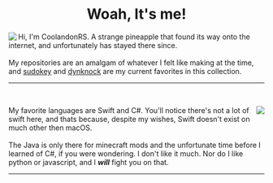 <!-- I stole most of my formatting from the bio of https://www.github.com/lu-sife, props to her for making stuff look good.-->
<!-- Even then, it doesn't look exactly how I'd want it to since screen width changes. Here's what I want it to look like, if your curious https://pasteboard.co/93migJjsHBeU.png-->
<div align="center">
<h1> Woah, It's me!</h1>

</div>
<div align="left">
<img src="https://github-stats-weld-beta.vercel.app/api/top-langs/?username=coolandonrs&layout=compact&exclude_repo=github-stats&count_weight=0&theme=transparent" align="left">

Hi, I'm CoolandonRS. A strange pineapple that found its way onto the internet, and unfortunately has stayed there since.<br/><br/>
My repositories are an amalgam of whatever I felt like making at the time, and [sudokey](https://github.com/coolandonrs/sudokey) and [dynknock](https://github.com/coolandonrs/dynknock) are my current favorites in this collection.
</div>

---

<br/><div align="left">
<img src="https://github-readme-stats.vercel.app/api?username=coolandonrs&show_icons=true&theme=transparent&rank_icon=github" align="right">
My favorite languages are Swift and C#. You'll notice there's not a lot of swift here, and thats because, despite my wishes, Swift doesn't exist on much other then macOS.<br/><br/>
The Java is only there for minecraft mods and the unfortunate time before I learned of C#, if you were wondering. I don't like it much. Nor do I like python or javascript, and I <b><i>will</i></b> fight you on that.
</div>

---
